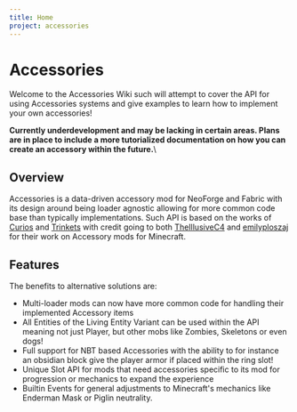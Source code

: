 ```yaml
---
title: Home
project: accessories
---
```


# Accessories

Welcome to the Accessories Wiki such will attempt to cover the API for using Accessories systems and give examples to learn how to implement your own accessories! 

**Currently underdevelopment and may be lacking in certain areas. Plans are in place to include a more tutorialized documentation on how you can create an accessory within the future.**\

## Overview

Accessories is a data-driven accessory mod for NeoForge and Fabric with its design around being loader agnostic allowing for more common code base than typically implementations. Such API is based on the works of [Curios](https://github.com/TheIllusiveC4/Curios) and [Trinkets](https://github.com/emilyploszaj/trinkets) with credit going to both [TheIllusiveC4](https://github.com/TheIllusiveC4) and [emilyploszaj](https://github.com/emilyploszaj) for their work on Accessory mods for Minecraft.

## Features

The benefits to alternative solutions are:

- Multi-loader mods can now have more common code for handling their implemented Accessory items
- All Entities of the Living Entity Variant can be used within the API meaning not just Player, but other mobs like Zombies, Skeletons or even dogs!
- Full support for NBT based Accessories with the ability to for instance an obsidian block give the player armor if placed within the ring slot!
- Unique Slot API for mods that need accessories specific to its mod for progression or mechanics to expand the experience
- Builtin Events for general adjustments to Minecraft's mechanics like Enderman Mask or Piglin neutrality.